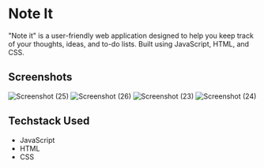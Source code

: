 
# Note It

"Note it" is a user-friendly web application designed to help you keep track of your thoughts, ideas, and to-do lists. Built using  JavaScript, HTML, and CSS.




## Screenshots




![Screenshot (25)](https://user-images.githubusercontent.com/54469061/218451709-11a98e3d-11e6-4823-9061-e6822adcc0f0.png)
![Screenshot (26)](https://user-images.githubusercontent.com/54469061/218451717-e4fc89e1-308a-49f4-a748-f5ef666a12cf.png)
![Screenshot (23)](https://user-images.githubusercontent.com/54469061/218451723-697d0c61-4031-4ee6-8c9d-023e675ae6cd.png)
![Screenshot (24)](https://user-images.githubusercontent.com/54469061/218451728-a31542fa-d0a1-4d2a-8efd-2a07e4a43022.png)

## Techstack Used

- JavaScript
- HTML
- CSS

